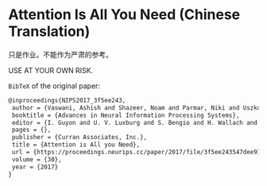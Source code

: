 # Attention Is All You Need (Chinese Translation)

只是作业。不能作为严肃的参考。

USE AT YOUR OWN RISK.

`BibTeX` of the original paper:

```latex
@inproceedings{NIPS2017_3f5ee243,
 author = {Vaswani, Ashish and Shazeer, Noam and Parmar, Niki and Uszkoreit, Jakob and Jones, Llion and Gomez, Aidan N and Kaiser, \L ukasz and Polosukhin, Illia},
 booktitle = {Advances in Neural Information Processing Systems},
 editor = {I. Guyon and U. V. Luxburg and S. Bengio and H. Wallach and R. Fergus and S. Vishwanathan and R. Garnett},
 pages = {},
 publisher = {Curran Associates, Inc.},
 title = {Attention is All you Need},
 url = {https://proceedings.neurips.cc/paper/2017/file/3f5ee243547dee91fbd053c1c4a845aa-Paper.pdf},
 volume = {30},
 year = {2017}
}
```